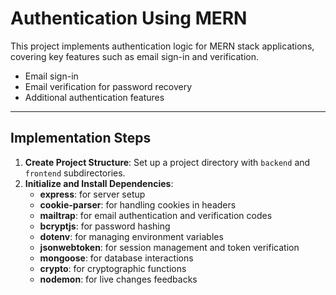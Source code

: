 # Authentication Using MERN

This project implements authentication logic for MERN stack applications, covering key features such as email sign-in and verification.

- Email sign-in
- Email verification for password recovery
- Additional authentication features

---

## Implementation Steps

1. **Create Project Structure**: Set up a project directory with `backend` and `frontend` subdirectories.
2. **Initialize and Install Dependencies**:
   - **express**: for server setup
   - **cookie-parser**: for handling cookies in headers
   - **mailtrap**: for email authentication and verification codes
   - **bcryptjs**: for password hashing
   - **dotenv**: for managing environment variables
   - **jsonwebtoken**: for session management and token verification
   - **mongoose**: for database interactions
   - **crypto**: for cryptographic functions
   - **nodemon**: for live changes feedbacks

